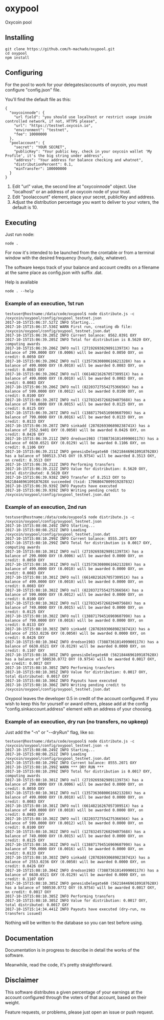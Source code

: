 # oxypool
Oxycoin pool

## Installing
```
git clone https://github.com/h-machado/oxypool.git
cd oxypool
npm install

```

## Configuring
For the pool to work for your delegates/accounts of oxycoin, you must configure "config.json" file.

You'll find the default file as this:
```
{
  "oxycoinnode": {
    "url field": "you should use localhost or restrict usage inside controlled network, if not, HTTPS please",
    "url": "https://testnet.oxycoin.io",
    "environment": "testnet",
    "fee": 10000000
  },
  "poolaccount": {
    "secret": "YOUR SECRET",
    "publicKey": "Your public key, check in your oxycoin wallet 'My Profile', it's the big string under address",
    "address": "Your address for balance checking and whatnot",
    "distributionPercent": 0.1,
    "minTransfer": 100000000
  }
}
```
1. Edit "url" value, the second line at "oxycoinnode" object. Use "localhost" or an address of an oxycoin node of your trust.
2. Edit "poolaccount" element, place your secret, publicKey and address.
3. Adjust the distribution percentage you want to deliver to your voters, the default is 10.

## Executing
Just run node:
```
node .
```

For now it's intended to be launched from the crontable or from a terminal window with the desired frequency (hourly, daily, whatever).

The software keeps track of your balance and account credits on a filename at the same place as config.json with suffix .dat.

Help is available
```
node . --help
```

### Example of an execution, 1st run
```
testuser@hostname:/data/code/oxypool$ node distribute.js -c /oxycoin/oxypool/config/oxypool_testnet.json
2017-10-15T15:06:37.527Z INFO Starting...
2017-10-15T15:06:37.530Z WARN First run, creating db file: /oxycoin/oxypool/config/oxypool_testnet.json.dat
2017-10-15T15:06:39.205Z INFO Current balance: 8562.0391 OXY
2017-10-15T15:06:39.205Z INFO Total for distribution is 8.5620 OXY, computing awards
2017-10-15T15:06:39.206Z INFO null (2719269382989113973X) has a balance of 299.0000 OXY (0.0006) will be awarded 0.0050 OXY, on credit: 0.0050 OXY
2017-10-15T15:06:39.206Z INFO null (13573630800616621328X) has a balance of 499.0000 OXY (0.0010) will be awarded 0.0083 OXY, on credit: 0.0083 OXY
2017-10-15T15:06:39.206Z INFO null (6614821626705730951X) has a balance of 499.0000 OXY (0.0010) will be awarded 0.0083 OXY, on credit: 0.0083 OXY
2017-10-15T15:06:39.206Z INFO null (8220372755427536656X) has a balance of 599.0000 OXY (0.0012) will be awarded 0.0100 OXY, on credit: 0.0100 OXY
2017-10-15T15:06:39.207Z INFO null (12783245726829407568X) has a balance of 749.0000 OXY (0.0015) will be awarded 0.0125 OXY, on credit: 0.0125 OXY
2017-10-15T15:06:39.207Z INFO null (13887179451696960799X) has a balance of 799.0000 OXY (0.0016) will be awarded 0.0133 OXY, on credit: 0.0133 OXY
2017-10-15T15:06:39.207Z INFO sinkadd (2870269306898238741X) has a balance of 2552.9401 OXY (0.0050) will be awarded 0.0426 OXY, on credit: 0.0426 OXY
2017-10-15T15:06:39.211Z INFO dredson1983 (7388736101499900117X) has a balance of 6630.6521 OXY (0.0129) will be awarded 0.1106 OXY, on credit: 0.1106 OXY
2017-10-15T15:06:39.211Z INFO genesisDelegate60 (5621844696109187628X) has a balance of 500513.3745 OXY (0.9754) will be awarded 8.3513 OXY, on credit: 8.3513 OXY
2017-10-15T15:06:39.212Z INFO Performing transfers
2017-10-15T15:06:39.212Z INFO Value for distribution: 8.5620 OXY, total distributed: 8.5620 OXY
2017-10-15T15:06:39.938Z INFO Transfer of 8.2513 OXY to 5621844696109187628X succeeded (txid: 17068047009919287832)
2017-10-15T15:06:39.939Z INFO Payouts have executed 
2017-10-15T15:06:39.939Z INFO Writing pending credit to /oxycoin/oxypool/config/oxypool_testnet.json.dat
```

### Example of an execution, 2nd run
```
testuser@hostname:/data/code/oxypool$ node distribute.js -c /oxycoin/oxypool/config/oxypool_testnet.json
2017-10-15T15:08:08.249Z INFO Starting...
2017-10-15T15:08:08.252Z INFO Loading /oxycoin/oxypool/config/oxypool_testnet.json.dat
2017-10-15T15:08:10.299Z INFO Current balance: 8555.2071 OXY
2017-10-15T15:08:10.299Z INFO Total for distribution is 0.0017 OXY, computing awards
2017-10-15T15:08:10.301Z INFO null (2719269382989113973X) has a balance of 299.0000 OXY (0.0006) will be awarded 0.0000 OXY, on credit: 0.0050 OXY
2017-10-15T15:08:10.301Z INFO null (13573630800616621328X) has a balance of 499.0000 OXY (0.0010) will be awarded 0.0000 OXY, on credit: 0.0083 OXY
2017-10-15T15:08:10.301Z INFO null (6614821626705730951X) has a balance of 499.0000 OXY (0.0010) will be awarded 0.0000 OXY, on credit: 0.0083 OXY
2017-10-15T15:08:10.302Z INFO null (8220372755427536656X) has a balance of 599.0000 OXY (0.0012) will be awarded 0.0000 OXY, on credit: 0.0100 OXY
2017-10-15T15:08:10.302Z INFO null (12783245726829407568X) has a balance of 749.0000 OXY (0.0015) will be awarded 0.0000 OXY, on credit: 0.0125 OXY
2017-10-15T15:08:10.302Z INFO null (13887179451696960799X) has a balance of 799.0000 OXY (0.0016) will be awarded 0.0000 OXY, on credit: 0.0133 OXY
2017-10-15T15:08:10.303Z INFO sinkadd (2870269306898238741X) has a balance of 2553.0236 OXY (0.0050) will be awarded 0.0000 OXY, on credit: 0.0426 OXY
2017-10-15T15:08:10.304Z INFO dredson1983 (7388736101499900117X) has a balance of 6630.6521 OXY (0.0129) will be awarded 0.0000 OXY, on credit: 0.1107 OXY
2017-10-15T15:08:10.305Z INFO genesisDelegate60 (5621844696109187628X) has a balance of 500530.0772 OXY (0.9754) will be awarded 0.0017 OXY, on credit: 0.0017 OXY
2017-10-15T15:08:10.305Z INFO Performing transfers
2017-10-15T15:08:10.305Z INFO Value for distribution: 0.0017 OXY, total distributed: 0.0017 OXY
2017-10-15T15:08:10.306Z INFO Payouts have executed 
2017-10-15T15:08:10.306Z INFO Writing pending credit to /oxycoin/oxypool/config/oxypool_testnet.json.dat
```
Oxypool leaves the developer 0.5 in credit of the account configured.
If you wish to keep this for yourself or award others, please add at the config "config.sinkaccount.address" element with an address of your choosing.

### Example of an execution, dry run (no transfers, no upkeep)
Just add the "-n" or "--dryRun" flag, like so:
```
testuser@hostname:/data/code/oxypool$ node distribute.js -c /oxycoin/oxypool/config/oxypool_testnet.json -n
2017-10-15T15:08:08.249Z INFO Starting...
2017-10-15T15:08:08.252Z INFO Loading /oxycoin/oxypool/config/oxypool_testnet.json.dat
2017-10-15T15:08:10.299Z INFO Current balance: 8555.2071 OXY
2017-10-15T15:08:10.299Z WARN *** DRY RUN ***
2017-10-15T15:08:10.299Z INFO Total for distribution is 0.0017 OXY, computing awards
2017-10-15T15:08:10.301Z INFO null (2719269382989113973X) has a balance of 299.0000 OXY (0.0006) will be awarded 0.0000 OXY, on credit: 0.0050 OXY
2017-10-15T15:08:10.301Z INFO null (13573630800616621328X) has a balance of 499.0000 OXY (0.0010) will be awarded 0.0000 OXY, on credit: 0.0083 OXY
2017-10-15T15:08:10.301Z INFO null (6614821626705730951X) has a balance of 499.0000 OXY (0.0010) will be awarded 0.0000 OXY, on credit: 0.0083 OXY
2017-10-15T15:08:10.302Z INFO null (8220372755427536656X) has a balance of 599.0000 OXY (0.0012) will be awarded 0.0000 OXY, on credit: 0.0100 OXY
2017-10-15T15:08:10.302Z INFO null (12783245726829407568X) has a balance of 749.0000 OXY (0.0015) will be awarded 0.0000 OXY, on credit: 0.0125 OXY
2017-10-15T15:08:10.302Z INFO null (13887179451696960799X) has a balance of 799.0000 OXY (0.0016) will be awarded 0.0000 OXY, on credit: 0.0133 OXY
2017-10-15T15:08:10.303Z INFO sinkadd (2870269306898238741X) has a balance of 2553.0236 OXY (0.0050) will be awarded 0.0000 OXY, on credit: 0.0426 OXY
2017-10-15T15:08:10.304Z INFO dredson1983 (7388736101499900117X) has a balance of 6630.6521 OXY (0.0129) will be awarded 0.0000 OXY, on credit: 0.1107 OXY
2017-10-15T15:08:10.305Z INFO genesisDelegate60 (5621844696109187628X) has a balance of 500530.0772 OXY (0.9754) will be awarded 0.0017 OXY, on credit: 0.0017 OXY
2017-10-15T15:08:10.305Z INFO Performing transfers
2017-10-15T15:08:10.305Z INFO Value for distribution: 0.0017 OXY, total distributed: 0.0017 OXY
2017-10-15T15:14:34.441Z INFO Payouts have executed (dry-run, no transfers issued)
```
Nothing will be written to the database so you can test before using.

## Documentation
Documentation is in progress to describe in detail the works of the software.

Meanwhile, read the code, it's pretty straightforward.

## Disclaimer
This software distributes a given percentage of your earnings at the account configured through the voters of that account, based on their weight.

Feature requests, or problems, please just open an issue or push request.


